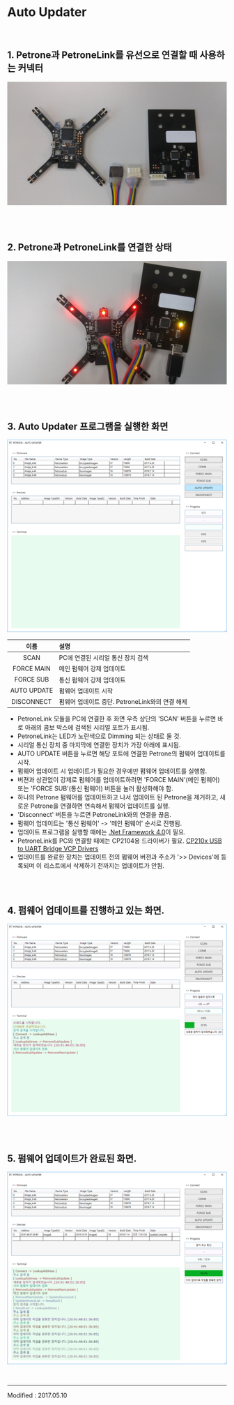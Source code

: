 
# Auto Updater

<br>

## 1. Petrone과 PetroneLink를 유선으로 연결할 때 사용하는 커넥터

![Image of PetroneLink](connector.jpg)

<br>
<br>

## 2. Petrone과 PetroneLink를 연결한 상태

![Image of PetroneLink](petronelink.jpg)

<br>
<br>

## 3. Auto Updater 프로그램을 실행한 화면

![Image of AutoUpdater_1](petrone_auto_updater_1.png)

|이름      |  설명                                |
|:-------:|:-----------------------------------|
| SCAN | PC에 연결된 시리얼 통신 장치 검색 |
| FORCE MAIN | 메인 펌웨어 강제 업데이트 |
| FORCE SUB | 통신 펌웨어 강제 업데이트 |
| AUTO UPDATE | 펌웨어 업데이트 시작 |
| DISCONNECT | 펌웨어 업데이트 중단. PetroneLink와의 연결 해제 |

- PetroneLink 모듈을 PC에 연결한 후 화면 우측 상단의 'SCAN' 버튼을 누르면 바로 아래의 콤보 박스에 검색된 시리얼 포트가 표시됨.
- PetroneLink는 LED가 노란색으로 Dimming 되는 상태로 둘 것.
- 시리얼 통신 장치 중 마지막에 연결한 장치가 가장 아래에 표시됨.
- AUTO UPDATE 버튼을 누르면 해당 포트에 연결한 Petrone의 펌웨어 업데이트를 시작.
- 펌웨어 업데이트 시 업데이트가 필요한 경우에만 펌웨어 업데이트를 실행함.
- 버젼과 상관없이 강제로 펌웨어를 업데이트하려면 'FORCE MAIN'(메인 펌웨어) 또는 'FORCE SUB'(통신 펌웨어) 버튼을 눌러 활성화해야 함.
- 하나의 Petrone 펌웨어를 업데이트하고 나서 업데이트 된 Petrone을 제거하고, 새로운 Petrone을 연결하면 연속해서 펌웨어 업데이트를 실행.
- 'Disconnect' 버튼을 누르면 PetroneLink와의 연결을 끊음.
- 펌웨어 업데이트는 '통신 펌웨어' -> '메인 펌웨어' 순서로 진행됨.
- 업데이트 프로그램을 실행할 때에는 [.Net Framework 4.0](https://www.microsoft.com/en-us/download/details.aspx?id=17851)이 필요.
- PetroneLink를 PC와 연결할 때에는 CP2104용 드라이버가 필요. [CP210x USB to UART Bridge VCP Drivers](https://www.silabs.com/products/mcu/Pages/USBtoUARTBridgeVCPDrivers.aspx)
- 업데이트를 완료한 장치는 업데이트 전의 펌웨어 버젼과 주소가 '>> Devices'에 등록되며 이 리스트에서 삭제하기 전까지는 업데이트가 안됨.

<br>
<br>

## 4. 펌웨어 업데이트를 진행하고 있는 화면.

![Image of AutoUpdater_2](petrone_auto_updater_2.png)

<br>
<br>

## 5. 펌웨어 업데이트가 완료된 화면.

![Image of AutoUpdater_3](petrone_auto_updater_3.png)

<br>

---

Modified : 2017.05.10
